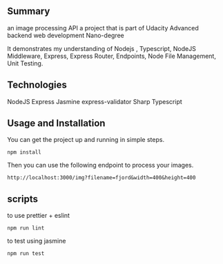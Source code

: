 ## Summary

an image processing API a project that is part of Udacity Advanced backend web development Nano-degree

It demonstrates my understanding of Nodejs , Typescript, NodeJS Middleware, Express, Express Router, Endpoints, Node File Management, Unit Testing.

## Technologies

NodeJS
Express
Jasmine
express-validator
Sharp
Typescript

## Usage and Installation

You can get the project up and running in simple steps.

```
npm install
```

Then you can use the following endpoint to process your images.

```
http://localhost:3000/img?filename=fjord&width=400&height=400
```

## scripts

to use prettier + eslint

```
npm run lint
```

to test using jasmine

```
npm run test
```
